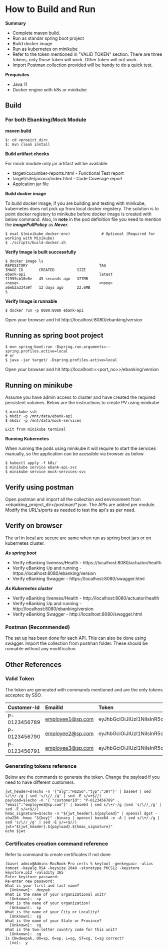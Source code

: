 # How to Build and Run

**Summary**
* Complete maven build.
* Run as standar spring boot project
* Build docker image
* Run as kubernetes on minikube
* Refer to the token mentioned in "VALID TOKEN" section. There are three tokens, only those token will work. Other token will not work.
* Import Postman collection provided will be handy to do a quick test.


**Prequisites**
* Java 11
* Docker engine with k8s or minikube 


## Build

### For both Ebanking/Mock Module
**maven build**
  
```shell
$: cd <proejct_dir>
$: mvn clean install
```

**Build artifact checks**

For mock module only jar artifact will be available.
* target/cucumber-reports.html - Functional Test report
* target/site/jacoco/index.html - Code Coverage report
* Applcation jar file


**Build docker image**

To build docker image, if you are building and testing with minikube, kubernetes does not pick up from local docker registery. 
The solution is to point docker registery to minikube before docker image is created with below command. Also, in **note** in the pod definition file you need to mention the ***imagePullPolicy*** as ***Never***. 
```shell
$ eval $(minikube docker-env)              # Optional (Required for working with Minikube)
$ ./scripts/build-docker.sh
```

**Verify Image is built successfully**

```shell
$ docker image ls
REPOSITORY                                TAG                       IMAGE ID       CREATED          SIZE
ebank-api                                 latest                    71959cb10e8e   45 seconds ago   377MB
<none>                                    <none>                    a6eb2a334a9f   13 days ago      22.6MB
$
```
**Verify Image is runnable**
```shell
$ docker run -p 8080:8080 ebank-api
```
Open your browser and hit http://localhost:8080/ebanking/version


## Running as spring boot project
```shell
$ mvn spring-boot:run -Dspring.run.arguments=--spring.profiles.active=local
# or
$ java -jar target/ -Dspring.profiles.active=local
```
Open your browser and hit http://localhost:<<port_no>>/ebanking/version


## Running on minikube

Assume you have admin access to cluster and have created the required persistent volumes. Below are the instructions to create PV using minikube
```shell
$ minikube ssh
$ mkdir -p /mnt/data/ebank-api
$ mkdir -p /mnt/data/mock-services

Exit from minikube terminal
```

**Running Kubernetes**

When running the pods using minikube it will require to start the services manually, so the application can be acessible via browser as below
```shell
$ kubectl apply -f k8s/
$ minikube service ebank-api-svc
$ minikube service mock-services-svc
```

## Verify using postman
Open postman and import all the collection and environment from <ebanking_project_dir>/postman/*.json. The APIs are added per module. Modify the URL's/ports as needed to test the api's as per need.

## Verify on browser
The url in local are secure are same when run as spring boot jars or on kubernetes cluster.

***As spring boot***
* Verify eBanking liveness/Health - https://localhost:8080/actuator/health
* Verify eBanking Up and running - https://localhost:8080/ebanking/version
* Verify eBanking Swagger - https://localhost:8080/swagger.html


***As Kubernetes cluster***
* Verify eBanking liveness/Health - http://localhost:8080/actuator/health
* Verify eBanking Up and running - http://localhost:8080/ebanking/version
* Verify eBanking Swagger - http://localhost:8080/swagger.html


### Postman (Recommended)
The set up has been done for each API. This can also be done using swagger.
Import the collection from postman folder. These should be runnable without any modification.






Other References
---
### Valid Token
The token are generated with commands mentioned and are the only tokens acceptec by SSO.

|Customer-Id|EmailId| Token |
|:-----|:-----|:--------|
|P-0123456789|employee1@sp.com|eyJhbGciOiJIUzI1NiIsInR5cCI6IkpXVCJ9.eyAiY3VzdG9tZXJJZCI6ICJQLTAxMjM0NTY3ODkiICwgImVtYWlsIjoiZW1wbG95ZWUxQHNwLmNvbSJ9.XbgM2NJiTKhuSgzL6MUNU1uarkUoH0kIASs5_JLbSGg|
|P-0123456790|employee2@sp.com|eyJhbGciOiJIUzI1NiIsInR5cCI6IkpXVCJ9.eyAiY3VzdG9tZXJJZCI6ICJQLTAxMjM0NTY3ODkiICwgImVtYWlsIjoiZW1wbG95ZWUyQHNwLmNvbSJ9.3mJ0aHF21El_bsfBvwIccxvOcg6_qa_KvlJmWC56XuA|
|P-0123456791|employee3@sp.com|eyJhbGciOiJIUzI1NiIsInR5cCI6IkpXVCJ9.eyAiY3VzdG9tZXJJZCI6ICJQLTAxMjM0NTY3ODkiICwgImVtYWlsIjoiZW1wbG95ZWUzQHNwLmNvbSJ9.nLxacDiNrEOcvZ-qlGgJ1ugEGNBxTck2AwFBIwZBsS0|

### Generating tokens reference
Below are the commands to generate the token. Change the payload if you need to have different customers. 
```shell
jwt_header=$(echo -n '{"alg":"HS256","typ":"JWT"}' | base64 | sed s/\+/-/g | sed 's/\//_/g' | sed -E s/=+$//)
payload=$(echo -n '{ "customerId": "P-0123456789" , "email":"employee3@sp.com"}' | base64 | sed s/\+/-/g |sed 's/\//_/g' |  sed -E s/=+$//)
hmac_signature=$(echo -n "${jwt_header}.${payload}" | openssl dgst -sha256 -hmac "${key}" -binary | openssl base64 -e -A | sed s/\+/-/g | sed 's/\//_/g' | sed -E s/=+$//)
jwt="${jwt_header}.${payload}.${hmac_signature}"
echo $jwt
```


### Certificates creation command reference
Refer to command to create certificates if not done
```shell
(base) admin@Admins-MacBook-Pro certs % keytool -genkeypair -alias tomcat -keyalg RSA -keysize 2048 -storetype PKCS12 -keystore keystore.p12 -validity 365
Enter keystore password:  
Re-enter new password: 
What is your first and last name?
  [Unknown]:  deepak
What is the name of your organizational unit?
  [Unknown]:  sp
What is the name of your organization?
  [Unknown]:  sp
What is the name of your City or Locality?
  [Unknown]:  sg
What is the name of your State or Province?
  [Unknown]:  sg
What is the two-letter country code for this unit?
  [Unknown]:  sg
Is CN=deepak, OU=sp, O=sp, L=sg, ST=sg, C=sg correct?
  [no]:  y

```

















